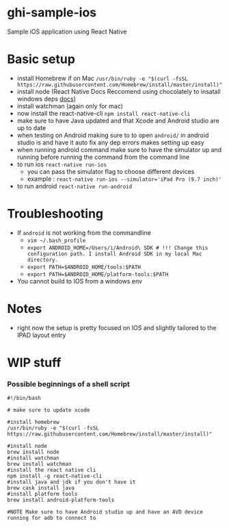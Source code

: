 # ghi-sample-ios
Sample iOS application using React Native

# Basic setup

- install Homebrew if on Mac `/usr/bin/ruby -e "$(curl -fsSL https://raw.githubusercontent.com/Homebrew/install/master/install)"`
- install node (React Native Docs Reccomend using chocolately to insatall windows deps [docs](https://facebook.github.io/react-native/docs/getting-started.html#content))
- install watchman (again only for mac)
- now install the react-native-cli `npm install react-native-cli`
- make sure to have Java updated and that Xcode and Android studio are up to date
- when testing on Android making sure to to open `android/` in android studio is and have it auto fix any dep errors makes setting up easy
- when running android command make sure to have the simulator up and running before running the command from the command line
- to run ios `react-native run-ios`
  - you can pass the simulator flag to choose different devices
  - example : `react-native run-ios --simulator='iPad Pro (9.7 inch)'`
- to run android `react-native run-android`


# Troubleshooting

- If `android` is not working from the commandline
  - `vim ~/.bash_profile`
  - `export ANDROID_HOME=/Users/i/Android\ SDK # !!! Change this configuration path. I install Android SDK in my local Mac directory.`
  - `export PATH=$ANDROID_HOME/tools:$PATH`
  - `export PATH=$ANDROID_HOME/platform-tools:$PATH`
- You cannot build to IOS from a windows env

# Notes

- right now the setup is pretty focused on IOS and slightly tailored to the IPAD layout entry

# WIP stuff

### Possible beginnings of a shell script

```
#!/bin/bash

# make sure to update xcode

#install homebrew
/usr/bin/ruby -e "$(curl -fsSL https://raw.githubusercontent.com/Homebrew/install/master/install)"

#install node
brew install node
#install watchman
brew install watchman
#install the react native cli
npm install -g react-native-cli
#install java and jdk if you don't have it
brew cask install java
#install platform tools
brew install android-platform-tools

#NOTE Make sure to have Android studio up and have an AVD device running for adb to connect to
```
